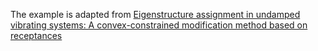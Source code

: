 The example is adapted from [Eigenstructure assignment in undamped vibrating systems: A convex-constrained modification method based on receptances](http://dx.doi.org/10.1016/j.ymssp.2011.09.010)
